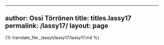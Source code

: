 
---
author: Ossi Törrönen
title: titles.lassy17
permalink: /lassy17/
layout: page
---
{% translate_file _lassyt/lassy17/lassy17.md %}